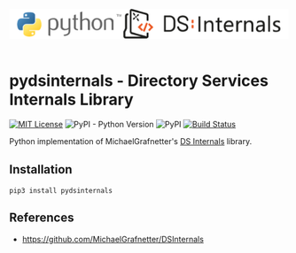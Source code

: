 ![](./.github/banner.png)
</br></br>

# pydsinternals - Directory Services Internals Library

[![MIT License](https://img.shields.io/badge/License-MIT-green.svg)](../LICENSE.md)
![PyPI - Python Version](https://img.shields.io/pypi/pyversions/dsinternals)
![PyPI](https://img.shields.io/pypi/v/dsinternals)
[![Build Status](https://travis-ci.com/p0dalirius/pydsinternals.svg?branch=main)](https://travis-ci.com/p0dalirius/pydsinternals)

Python implementation of MichaelGrafnetter's [DS Internals](https://github.com/MichaelGrafnetter/DSInternals) library.

## Installation

```
pip3 install pydsinternals
```

## References
 - https://github.com/MichaelGrafnetter/DSInternals
